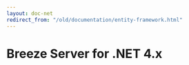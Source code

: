 ```yaml
---
layout: doc-net
redirect_from: "/old/documentation/entity-framework.html"
---
```

# Breeze Server for .NET 4.x